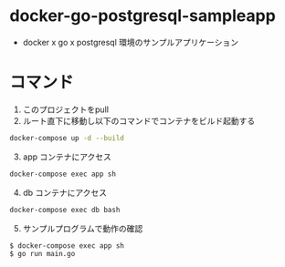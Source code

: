 # docker-go-postgresql-sampleapp

- docker x go x postgresql 環境のサンプルアプリケーション

# コマンド

1. このプロジェクトをpull
2. ルート直下に移動し以下のコマンドでコンテナをビルド起動する

```bash
docker-compose up -d --build
```

3. app コンテナにアクセス

```bash
docker-compose exec app sh
```

4. db コンテナにアクセス

```bash
docker-compose exec db bash
```

5. サンプルプログラムで動作の確認

```bash
$ docker-compose exec app sh
$ go run main.go
```
